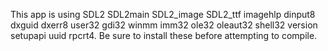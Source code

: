 This app is using SDL2 SDL2main SDL2_image SDL2_ttf imagehlp dinput8 dxguid dxerr8 user32 gdi32 winmm imm32 ole32 oleaut32 shell32 version setupapi uuid rpcrt4. Be sure to install these before attempting to compile.